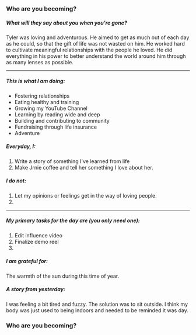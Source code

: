 ### Who are you becoming?

##### What will they say about you when you're gone?

Tyler was loving and adventurous. He aimed to get as much out of each day as he could, so that the gift of life was not wasted on him. He worked hard to cultivate meaningful relationships with the people he loved. He did everything in his power to better understand the world around him through as many lenses as possible.

---

##### This is what I am doing:

- Fostering relationships
- Eating healthy and training
- Growing my YouTube Channel
- Learning by reading wide and deep
- Building and contributing to community
- Fundraising through life insurance
- Adventure


##### Everyday, I:
1. Write a story of something I've learned from life
2. Make Jrnie coffee and tell her something I love about her.
 


##### I do not:
1. Let my opinions or feelings get in the way of loving people.
2. 

---

##### My primary tasks for the day are (you only need one):
1. Edit influence video
2. Finalize demo reel
3. 

##### I am grateful for:
The warmth of the sun during this time of year. 


##### A story from yesterday:
I was feeling a bit tired and fuzzy. The solution was to sit outside. I think my body was just used to being indoors and needed to be reminded it was day. 



### Who are you becoming?